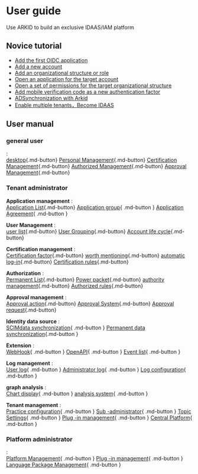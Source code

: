 # User guide
Use ARKID to build an exclusive IDAAS/IAM platform

## Novice tutorial

* [Add the first OIDC application](Novice%20Tutorial/#oidc)
* [Add a new account](Novice%20Tutorial/#_1)
* [Add an organizational structure or role](Novice%20Tutorial/#_2)
* [Open an application for the target account](Novice%20Tutorial/#_3)
* [Open a set of permissions for the target organizational structure](novice%20tutorial/#_4)
* [Add mobile verification code as a new authentication factor](novice%20tutorial/#_5)
* [ADSynchronization with Arkid](Novice%20Tutorial/#_adarkid)
* [Enable multiple tenants，Become IDAAS](Novice%20Tutorial/#_Idaas)

## User manual

### general user
:  
[desktop](){.md-button}
[Personal Management](){.md-button}
[Certification Management](){.md-button}
[Authorized Management](){.md-button}
[Approval Management](){.md-button}

### Tenant administrator

**Application management**
:  
[Application List](){.md-button}
[Application group](){ .md-button }
[Application Agreement](){ .md-button }

**User Management**
:  
[user list](){.md-button}
[User Grouping](){.md-button}
[Account life cycle](){.md-button}

**Certification management**
:  
[Certification factor](){.md-button}
[worth mentioning](){.md-button}
[automatic log-in](){.md-button}
[Certification rules](){.md-button}

**Authorization**
:  
[Permanent List](){.md-button}
[Power packet](){.md-button}
[authority management](){.md-button}
[Authorized rules](){.md-button}

**Approval management**
:  
[Approval action](){.md-button}
[Approval System](){.md-button}
[Approval request](){.md-button}

**Identity data source**
:  
[SCIMdata synchronization](){ .md-button }
[Permanent data synchronization](){.md-button }

**Extension**
:  
[WebHook](){ .md-button }
[OpenAPI](){ .md-button }
[Event list](){ .md-button }

**Log management**
:  
[User log](){ .md-button }
[Administrator log](){ .md-button }
[Log configuration](){ .md-button }

**graph analysis**
:  
[Chart display](){ .md-button }
[analysis system](){ .md-button }

**Tenant management**
:  
[Practice configuration](){ .md-button }
[Sub -administrator](){ .md-button }
[Topic Settings](){ .md-button }
[Plug -in management](){ .md-button }
[Central Platform](){ .md-button }

### Platform administrator
:  
[Platform Management](){ .md-button }
[Plug -in management](){ .md-button }
[Language Package Management](){ .md-button }
